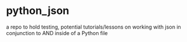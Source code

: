 # python_json
a repo to hold testing, potential tutorials/lessons on working with json in conjunction to AND inside of a Python file
